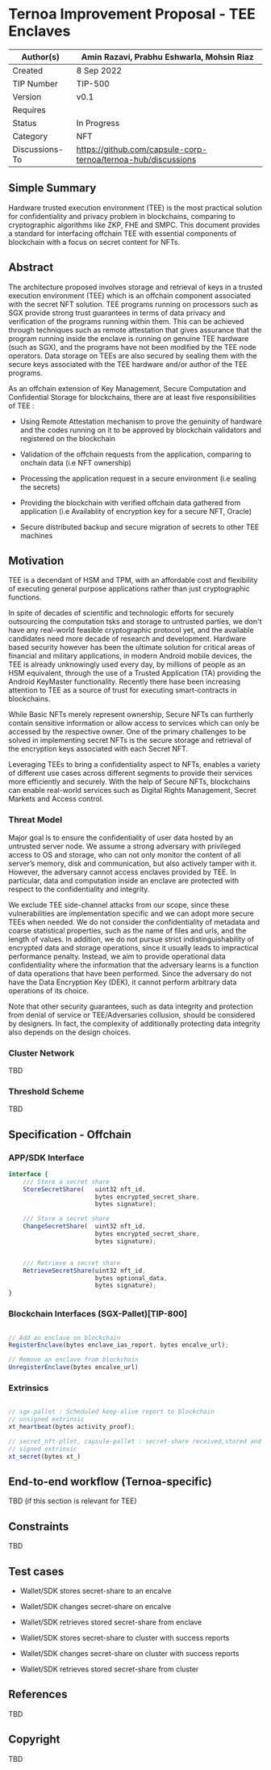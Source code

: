 # Ternoa Improvement Proposal - TEE Enclaves

| Author(s)      | Amin Razavi, Prabhu Eshwarla, Mohsin Riaz |
| ----------- | ----------- |
| Created   | 8 Sep 2022       |
| TIP Number   | TIP-500       |
| Version   | v0.1       |
| Requires   | <Link to Basic NFT TIP here>       |
| Status | In Progress       |
| Category   | NFT       |
| Discussions-To   | https://github.com/capsule-corp-ternoa/ternoa-hub/discussions     |


## Simple Summary
Hardware trusted execution environment (TEE) is the most practical solution for confidentiality and privacy problem in blockchains, comparing to cryptographic algorithms like ZKP, FHE and SMPC. This document provides a standard for interfacing offchain TEE with essential components of blockchain with a focus on secret content for NFTs. 


## Abstract

The architecture proposed involves storage and retrieval of keys in a trusted execution environment (TEE) which is an offchain component associated with the secret NFT solution. TEE programs running on processors such as SGX provide strong trust guarantees in terms of data privacy and verification of the programs running within them. This can be achieved through techniques such as remote attestation that gives assurance that the program running inside the enclave is running on genuine TEE hardware (such as SGX), and the programs have not been modified by the TEE node operators. Data storage on TEEs are also secured by sealing them with the secure keys associated with the TEE hardware and/or author of the TEE programs. 

As an offchain extension of Key Management, Secure Computation and Confidential Storage for blockchains, there are at least five responsibilities of TEE : 

- Using Remote Attestation mechanism to prove the genuinity of hardware and the codes running on it to be approved by blockchain validators and registered on the blockchain

- Validation of the offchain requests from the application, comparing to onchain data (i.e NFT ownership)

- Processing the application request in a secure environment (i.e sealing the secrets)

- Providing the blockchain with verified offchain data gathered from application  (i.e Availablity of encryption key for a secure NFT, Oracle)

- Secure distributed backup and secure migration of secrets to other TEE machines


## Motivation
TEE is a decendant of HSM and TPM, with an affordable cost and flexibility of executing general purpose applications rather than just cryptographic functions. 

In spite of decades of scientific and technologic efforts for securely outsourcing the computation tsks and storage to untrusted parties, we don't have any real-world feasible cryptographic protocol yet, and the available candidates need more decade of research and development. Hardware based security however has been the ultimate solution for critical areas of financial and military applications, in modern Android mobile devices, the TEE is already unknowingly used every day, by millions of people as an HSM equivalent, through the use of a Trusted Application (TA) providing the Android KeyMaster functionality. Recently there hase been increasing attention to TEE as a source of trust for executing smart-contracts in blockchains.

While Basic NFTs merely represent ownership, Secure NFTs can furtherly contain sensitive information or allow access to services which can only be accessed by the respective owner. One of the primary challenges to be solved in implementing secret NFTs is the secure storage and retrieval of the encryption keys associated with each Secret NFT.

Leveraging TEEs to bring a confidentiality aspect to NFTs, enables a variety of different use cases across different segments to provide their services more efficiently and securely. With the help of Secure NFTs, blockchains can enable real-world services such as Digital Rights Management, Secret Markets and Access control.


### Threat Model

Major goal is to ensure the confidentiality of user data hosted by an untrusted server node. We assume a strong adversary with privileged access to OS and storage, who can not only monitor the content of all server’s memory, disk and communication, but also actively tamper with it. However, the adversary cannot access enclaves provided by TEE. In particular, data and computation inside an enclave are protected with respect to the confidentiality and integrity. 

We exclude TEE side-channel attacks from our scope, since these vulnerabilities are implementation specific and we can adopt more secure TEEs when needed. 
We do not consider the confidentiality of metadata and coarse statistical properties, such as the name of files and urls, and the length of values. In addition, we do not pursue strict indistinguishability of encrypted data and storage operations, since it usually leads to impractical performance penalty. Instead, we aim to provide operational data confidentiality where the information that the adversary learns is a function of data operations that have been performed. 
Since the adversary do not have the Data Encryption Key (DEK), it cannot perform arbitrary data operations of its choice.

Note that other security guarantees, such as data integrity and protection from denial of service or TEE/Adversaries collusion, should be considered by designers. In fact, the complexity of additionally protecting data integrity also depends on the design choices.

### Cluster Network
TBD

### Threshold Scheme
TBD

## Specification - Offchain

### APP/SDK Interface

```javascript
interface {
    /// Store a secret share
    StoreSecretShare(   uint32 nft_id, 
                        bytes encrypted_secret_share, 
                        bytes signature);

    /// Store a secret share
    ChangeSecretShare(  uint32 nft_id, 
                        bytes encrypted_secret_share, 
                        bytes signature);


    /// Retrieve a secret share
    RetrieveSecretShare(uint32 nft_id,
                        bytes optional_data,
                        bytes signature);
}

```

### Blockchain Interfaces (SGX-Pallet)[TIP-800]

``` javascript

// Add an enclave on blockchain
RegisterEnclave(bytes enclave_ias_report, bytes encalve_url);

// Remove an enclave from blockchain
UnregisterEnclave(bytes encalve_url)

```

### Extrinsics
``` javascript

// sgx-pallet : Scheduled keep-alive report to blockchain
// unsigned extrinsic
xt_heartbeat(bytes activity_proof);

// secret_nft-pllet, capsule-pallet : secret-share received,stored and sealed on enclave
// signed extrinsic
xt_secret(bytes xt_)

```

## End-to-end workflow (Ternoa-specific)
TBD (if this section is relevant for TEE)


## Constraints
TBD

## Test cases
- Wallet/SDK stores secret-share to an encalve 
- Wallet/SDK changes secret-share on encalve 
- Wallet/SDK retrieves stored secret-share from enclave

- Wallet/SDK stores secret-share to cluster with success reports
- Wallet/SDK changes secret-share on cluster with success reports
- Wallet/SDK retrieves stored secret-share from cluster
 
## References
TBD

## Copyright
TBD
